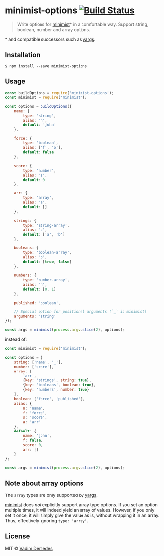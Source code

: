 # minimist-options [![Build Status](https://travis-ci.org/vadimdemedes/minimist-options.svg?branch=master)](https://travis-ci.org/vadimdemedes/minimist-options)

> Write options for [minimist](https://npmjs.org/package/minimist)* in a comfortable way.
> Support string, boolean, number and array options.

\* and compatible successors such as [yargs](https://npmjs.org/package/yargs).

## Installation

```
$ npm install --save minimist-options
```

## Usage

```js
const buildOptions = require('minimist-options');
const minimist = require('minimist');

const options = buildOptions({
	name: {
		type: 'string',
		alias: 'n',
		default: 'john'
	},

	force: {
		type: 'boolean',
		alias: ['f', 'o'],
		default: false
	},

	score: {
		type: 'number',
		alias: 's',
		default: 0
	},

	arr: {
		type: 'array',
		alias: 'a',
		default: []
	},

	strings: {
		type: 'string-array',
		alias: 's',
		default: ['a', 'b']
	},

	booleans: {
		type: 'boolean-array',
		alias: 'b',
		default: [true, false]
	},

	numbers: {
		type: 'number-array',
		alias: 'n',
		default: [0, 1]
	},

	published: 'boolean',

	// Special option for positional arguments (`_` in minimist)
	arguments: 'string'
});

const args = minimist(process.argv.slice(2), options);
```

instead of:

```js
const minimist = require('minimist');

const options = {
	string: ['name', '_'],
	number: ['score'],
	array: [
		'arr',
		{key: 'strings', string: true},
		{key: 'booleans', boolean: true},
		{key: 'numbers', number: true}
	],
	boolean: ['force', 'published'],
	alias: {
		n: 'name',
		f: 'force',
		s: 'score',
		a: 'arr'
	},
	default: {
		name: 'john',
		f: false,
		score: 0,
		arr: []
	}
};

const args = minimist(process.argv.slice(2), options);
```

## Note about array options

The `array` types are only supported by [yargs](https://npmjs.org/package/yargs).

[minimist](https://npmjs.org/package/minimist) does _not_ explicitly support array type options. If you set an option multiple times, it will indeed yield an array of values. However, if you only set it once, it will simply give the value as is, without wrapping it in an array. Thus, effectively ignoring `type: 'array'`.

## License

MIT © [Vadim Demedes](https://vadimdemedes.com)
